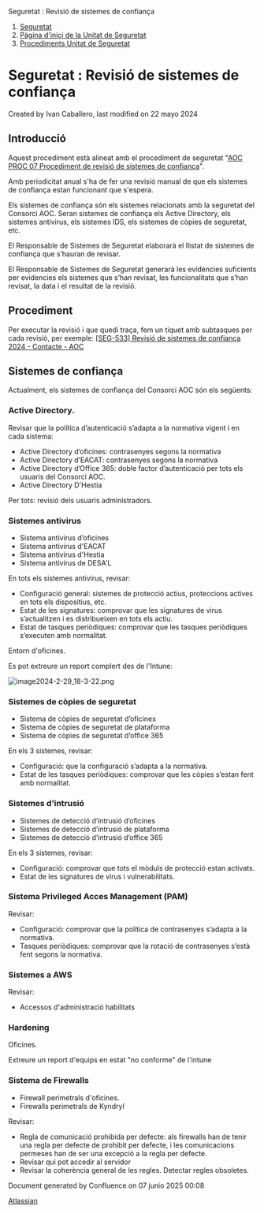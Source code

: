 Seguretat : Revisió de sistemes de confiança  

1.  [Seguretat](index.md)
2.  [Pàgina d'inici de la Unitat de Seguretat](15368362.md)
3.  [Procediments Unitat de Seguretat](Procediments-Unitat-de-Seguretat_81856210.md)

Seguretat : Revisió de sistemes de confiança
============================================

Created by Ivan Caballero, last modified on 22 mayo 2024

Introducció
-----------

Aquest procediment està alineat amb el procediment de seguretat "[AOC PROC 07 Procediment de revisió de sistemes de confiança](https://intranet.aoc.cat/pages/viewpage.action?pageId=64980299)".

Amb periodicitat anual s'ha de fer una revisió manual de que els sistemes de confiança estan funcionant que s'espera.

Els sistemes de confiança són els sistemes relacionats amb la seguretat del Consorci AOC. Seran sistemes de confiança els Active Directory, els sistemes antivirus, els sistemes IDS, els sistemes de còpies de seguretat, etc.

El Responsable de Sistemes de Seguretat elaborarà el llistat de sistemes de confiança que s’hauran de revisar.

El Responsable de Sistemes de Seguretat generarà les evidències suficients per evidencies els sistemes que s’han revisat, les funcionalitats que s’han revisat, la data i el resultat de la revisió.

Procediment
-----------

Per executar la revisió i que quedi traça, fem un tiquet amb subtasques per cada revisió, per exemple: [\[SEG-533\] Revisió de sistemes de confiança 2024 - Contacte - AOC](https://contacte.aoc.cat/browse/SEG-533)

Sistemes de confiança
---------------------

Actualment, els sistemes de confiança del Consorci AOC són els següents:

### Active Directory.

Revisar que la política d’autenticació s’adapta a la normativa vigent i en cada sistema:

*   Active Directory d’oficines: contrasenyes segons la normativa
*   Active Directory d’EACAT: contrasenyes segons la normativa
*   Active Directory d’Office 365: doble factor d’autenticació per tots els usuaris del Consorci AOC.
*   Active Directory D'Hestia

Per tots: revisió dels usuaris administradors.

### Sistemes antivirus

*   Sistema antivirus d’oficines
*   Sistema antivirus d'EACAT
*   Sistema antivirus d'Hestia
*   Sistema antivirus de DESA'L

En tots els sistemes antivirus, revisar:

*   Configuració general: sistemes de protecció actius, proteccions actives en tots els dispositius, etc.
*   Estat de les signatures: comprovar que les signatures de virus s’actualitzen i es distribueixen en tots els actiu.
*   Estat de tasques periòdiques: comprovar que les tasques periòdiques s’executen amb normalitat.

Entorn d'oficines.

Es pot extreure un report complert des de l'Intune:

![image2024-2-29_18-3-22.png](https://intranet.aoc.cat/download/attachments/100009548/image2024-2-29_18-3-22.png?version=1&modificationDate=1709226201589&api=v2)

### Sistemes de còpies de seguretat

*   Sistema de còpies de seguretat d’oficines
*   Sistema de còpies de seguretat de plataforma
*   Sistema de còpies de seguretat d’office 365

  

En els 3 sistemes, revisar:

*   Configuració: que la configuració s’adapta a la normativa.
*   Estat de les tasques periòdiques: comprovar que les còpies s’estan fent amb normalitat.

### Sistemes d’intrusió

*   Sistemes de detecció d’intrusió d’oficines
*   Sistemes de detecció d’intrusió de plataforma
*   Sistemes de detecció d’intrusió d’office 365

  

En els 3 sistemes, revisar:

*   Configuració: comprovar que tots el mòduls de protecció estan activats.
*   Estat de les signatures de virus i vulnerabilitats.

### Sistema Privileged Acces Management (PAM)

Revisar:

*   Configuració: comprovar que la política de contrasenyes s’adapta a la normativa.
*   Tasques periòdiques: comprovar que la rotació de contrasenyes s’està fent segons la normativa.

### Sistemes a AWS

Revisar:

*   Accessos d'administració habilitats

### Hardening

Oficines.

Extreure un report d'equips en estat "no conforme" de l'intune

### Sistema de Firewalls

*   Firewall perimetrals d'oficines.
*   Firewalls perimetrals de Kyndryl

Revisar:

*   Regla de comunicació prohibida per defecte: als firewalls han de tenir una regla per defecte de prohibit per defecte, i les comunicacions permeses han de ser una excepció a la regla per defecte.
*   Revisar qui pot accedir al servidor
*   Revisar la coherència general de les regles. Detectar regles obsoletes.

  

Document generated by Confluence on 07 junio 2025 00:08

[Atlassian](http://www.atlassian.com/)